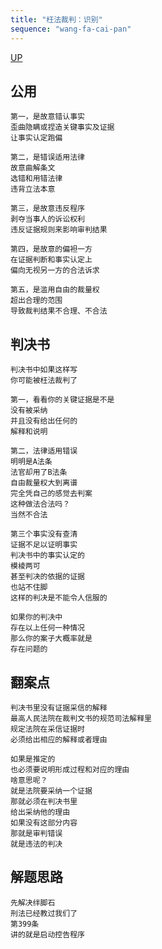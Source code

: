 ```yaml
---
title: "枉法裁判：识别"
sequence: "wang-fa-cai-pan"
---
```


[UP](/law/law-index.html)

## 公用

```text
第一，是故意错认事实
歪曲隐瞒或捏造关键事实及证据
让事实认定跑偏

第二，是错误适用法律
故意曲解条文
选错和用错法律
违背立法本意

第三，是故意违反程序
剥夺当事人的诉讼权利
违反证据规则来影响审判结果

第四，是故意的偏袒一方
在证据判断和事实认定上
偏向无视另一方的合法诉求

第五，是滥用自由的裁量权
超出合理的范围
导致裁判结果不合理、不合法

```

## 判决书

```text
判决书中如果这样写
你可能被枉法裁判了

第一，看看你的关键证据是不是
没有被采纳
并且没有给出任何的
解释和说明

第二，法律适用错误
明明是A法条
法官却用了B法条
自由裁量权大到离谱
完全凭自己的感觉去判案
这种做法合法吗？
当然不合法

第三个事实没有查清
证据不足以证明事实
判决书中的事实认定的
模棱两可
甚至判决的依据的证据
也站不住脚
这样的判决是不能令人信服的

如果你的判决中
存在以上任何一种情况
那么你的案子大概率就是
存在问题的

```

## 翻案点

```text
判决书里没有证据采信的解释
最高人民法院在裁判文书的规范司法解释里
规定法院在采信证据时
必须给出相应的解释或者理由

如果是推定的
也必须要说明形成过程和对应的理由
啥意思呢？
就是法院要采纳一个证据
那就必须在判决书里
给出采纳他的理由
如果没有这部分内容
那就是审判错误
就是违法的判决

```

## 解题思路

```text
先解决绊脚石
刑法已经教过我们了
第399条
讲的就是启动控告程序
```

